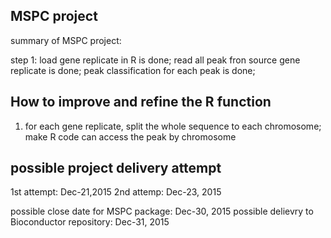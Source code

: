 ## MSPC project

summary of MSPC project:

step 1: load gene replicate in R is done; read all peak fron source gene replicate is done; peak classification for each peak is done;

## How to improve and refine the R function

1. for each gene replicate, split the whole sequence to each chromosome; make R code can access the peak by chromosome

## possible project delivery attempt
1st attempt: Dec-21,2015
2nd attemp:  Dec-23, 2015

possible close date for MSPC package: Dec-30, 2015
possible delievry to Bioconductor repository: Dec-31, 2015
